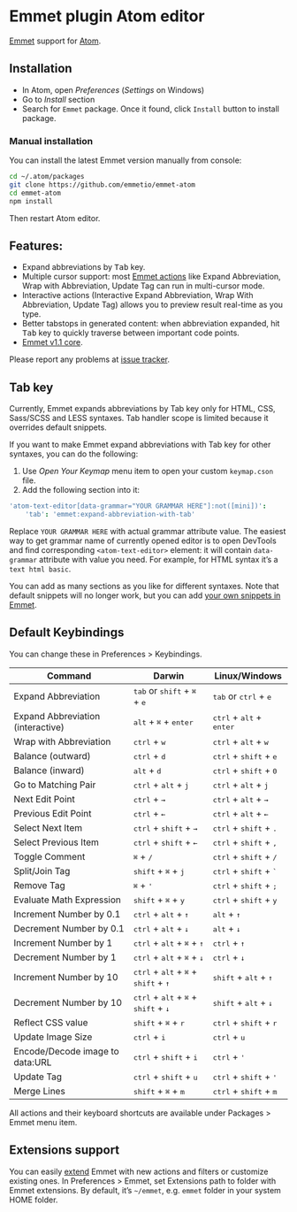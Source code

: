 # Emmet plugin Atom editor

[Emmet](http://emmet.io) support for [Atom](http://atom.io).

## Installation

* In Atom, open *Preferences* (*Settings* on Windows)
* Go to *Install* section
* Search for `Emmet` package. Once it found, click `Install` button to install package.

### Manual installation

You can install the latest Emmet version manually from console:

```bash
cd ~/.atom/packages
git clone https://github.com/emmetio/emmet-atom
cd emmet-atom
npm install
```

Then restart Atom editor.

## Features:

* Expand abbreviations by <kbd>Tab</kbd> key.
* Multiple cursor support: most [Emmet actions](http://docs.emmet.io/actions/) like Expand Abbreviation, Wrap with Abbreviation, Update Tag can run in multi-cursor mode.
* Interactive actions (Interactive Expand Abbreviation, Wrap With Abbreviation, Update Tag) allows you to preview result real-time as you type.
* Better tabstops in generated content: when abbreviation expanded, hit <kbd>Tab</kbd> key to quickly traverse between important code points.
* [Emmet v1.1 core](http://emmet.io/blog/beta-v1-1/).

Please report any problems at [issue tracker](https://github.com/emmetio/emmet-atom/issues).

## Tab key

Currently, Emmet expands abbreviations by Tab key only for HTML, CSS, Sass/SCSS and LESS syntaxes. Tab handler scope is limited because it overrides default snippets.

If you want to make Emmet expand abbreviations with Tab key for other syntaxes, you can do the following:

1. Use *Open Your Keymap* menu item to open your custom `keymap.cson` file.
2. Add the following section into it:

```coffee
'atom-text-editor[data-grammar="YOUR GRAMMAR HERE"]:not([mini])':
    'tab': 'emmet:expand-abbreviation-with-tab'
```

Replace `YOUR GRAMMAR HERE` with actual grammar attribute value. The easiest way to get grammar name of currently opened editor is to open DevTools and find corresponding `<atom-text-editor>` element: it will contain `data-grammar` attribute with value you need. For example, for HTML syntax it’s a `text html basic`.

You can add as many sections as you like for different syntaxes. Note that default snippets will no longer work, but you can add [your own snippets in Emmet](http://docs.emmet.io/customization/).

## Default Keybindings

You can change these in Preferences > Keybindings.

Command | Darwin | Linux/Windows
------- | ------ | -------------
Expand Abbreviation | <kbd>tab</kbd> or <kbd>shift</kbd> + <kbd>⌘</kbd> + <kbd>e</kbd> | <kbd>tab</kbd> or <kbd>ctrl</kbd> + <kbd>e</kbd>
Expand Abbreviation (interactive) | <kbd>alt</kbd> + <kbd>⌘</kbd> + <kbd>enter</kbd> | <kbd>ctrl</kbd> + <kbd>alt</kbd> + <kbd>enter</kbd>
Wrap with Abbreviation | <kbd>ctrl</kbd> + <kbd>w</kbd> | <kbd>ctrl</kbd> + <kbd>alt</kbd> + <kbd>w</kbd>
Balance (outward) | <kbd>ctrl</kbd> + <kbd>d</kbd> | <kbd>ctrl</kbd> + <kbd>shift</kbd> + <kbd>e</kbd>
Balance (inward) | <kbd>alt</kbd> + <kbd>d</kbd> | <kbd>ctrl</kbd> + <kbd>shift</kbd> + <kbd>0</kbd>
Go to Matching Pair | <kbd>ctrl</kbd> + <kbd>alt</kbd> + <kbd>j</kbd> | <kbd>ctrl</kbd> + <kbd>alt</kbd> + <kbd>j</kbd>
Next Edit Point | <kbd>ctrl</kbd> + <kbd>→</kbd> | <kbd>ctrl</kbd> + <kbd>alt</kbd> + <kbd>→</kbd>
Previous Edit Point | <kbd>ctrl</kbd> + <kbd>←</kbd> | <kbd>ctrl</kbd> + <kbd>alt</kbd> + <kbd>←</kbd>
Select Next Item | <kbd>ctrl</kbd> + <kbd>shift</kbd> + <kbd>→</kbd> | <kbd>ctrl</kbd> + <kbd>shift</kbd> + <kbd>.</kbd>
Select Previous Item | <kbd>ctrl</kbd> + <kbd>shift</kbd> + <kbd>←</kbd> | <kbd>ctrl</kbd> + <kbd>shift</kbd> + <kbd>,</kbd>
Toggle Comment | <kbd>⌘</kbd> + <kbd>/</kbd> | <kbd>ctrl</kbd> + <kbd>shift</kbd> + <kbd>/</kbd>
Split/Join Tag | <kbd>shift</kbd> + <kbd>⌘</kbd> + <kbd>j</kbd> | <kbd>ctrl</kbd> + <kbd>shift</kbd> + <kbd>`</kbd>
Remove Tag | <kbd>⌘</kbd> + <kbd>'</kbd> | <kbd>ctrl</kbd> + <kbd>shift</kbd> + <kbd>;</kbd>
Evaluate Math Expression | <kbd>shift</kbd> + <kbd>⌘</kbd> + <kbd>y</kbd> | <kbd>ctrl</kbd> + <kbd>shift</kbd> + <kbd>y</kbd>
Increment Number by 0.1 | <kbd>ctrl</kbd> + <kbd>alt</kbd> + <kbd>↑</kbd> | <kbd>alt</kbd> + <kbd>↑</kbd>
Decrement Number by 0.1 | <kbd>ctrl</kbd> + <kbd>alt</kbd> + <kbd>↓</kbd> | <kbd>alt</kbd> + <kbd>↓</kbd>
Increment Number by 1 | <kbd>ctrl</kbd> + <kbd>alt</kbd> + <kbd>⌘</kbd> + <kbd>↑</kbd> | <kbd>ctrl</kbd> + <kbd>↑</kbd>
Decrement Number by 1 | <kbd>ctrl</kbd> + <kbd>alt</kbd> + <kbd>⌘</kbd> + <kbd>↓</kbd> | <kbd>ctrl</kbd> + <kbd>↓</kbd>
Increment Number by 10 | <kbd>ctrl</kbd> + <kbd>alt</kbd> + <kbd>⌘</kbd> + <kbd>shift</kbd> + <kbd>↑</kbd> | <kbd>shift</kbd> + <kbd>alt</kbd> + <kbd>↑</kbd>
Decrement Number by 10 | <kbd>ctrl</kbd> + <kbd>alt</kbd> + <kbd>⌘</kbd> + <kbd>shift</kbd> + <kbd>↓</kbd> | <kbd>shift</kbd> + <kbd>alt</kbd> + <kbd>↓</kbd>
Reflect CSS value | <kbd>shift</kbd> + <kbd>⌘</kbd> + <kbd>r</kbd> | <kbd>ctrl</kbd> + <kbd>shift</kbd> + <kbd>r</kbd>
Update Image Size | <kbd>ctrl</kbd> + <kbd>i</kbd> | <kbd>ctrl</kbd> + <kbd>u</kbd>
Encode/Decode image to data:URL | <kbd>ctrl</kbd> + <kbd>shift</kbd> + <kbd>i</kbd> | <kbd>ctrl</kbd> + <kbd>'</kbd>
Update Tag | <kbd>ctrl</kbd> + <kbd>shift</kbd> + <kbd>u</kbd> | <kbd>ctrl</kbd> + <kbd>shift</kbd> + <kbd>'</kbd>
Merge Lines | <kbd>shift</kbd> + <kbd>⌘</kbd> + <kbd>m</kbd> | <kbd>ctrl</kbd> + <kbd>shift</kbd> + <kbd>m</kbd>

All actions and their keyboard shortcuts are available under Packages > Emmet menu item.

## Extensions support

You can easily [extend](http://docs.emmet.io/customization/) Emmet with new actions and filters or customize existing ones. In Preferences > Emmet, set Extensions path to folder with Emmet extensions. By default, it’s `~/emmet`, e.g. `emmet` folder in your system HOME folder.

